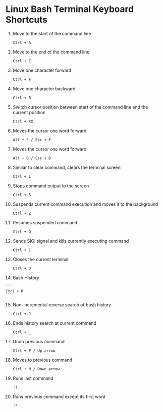# Linux Bash Terminal Keyboard Shortcuts

1. Move to the start of the command line


    ```
    Ctrl + A
    ```
2. Move to the end of the command line

    ```
    Ctrl + E
    ```

3. Move one character forward
    ```
    Ctrl + F
    ```

4. Move one character backward
    ```
    Ctrl + B
    ```

5. Switch cursor position between start of the command line and the current position

    ```
    Ctrl + XX
    ```
6. Moves the cursor one word forward

    ```
    Alt + F / Esc + F
    ```

7. Moves the cursor one word forward

    ```
    Alt + B / Esc + B
    ```

8. Similar to clear command, clears the terminal screen

    ```
    Ctrl + L
    ```
9. Stops command output to the screen

    ```
    Ctrl + S
    ```

10. Suspends current command execution and moves it to the background

    ```
    Ctrl + Z
    ```

11. Resumes suspended command

    ```
    Ctrl + Q
    ```

12. Sends SIGI signal and kills currently executing command

    ```
    Ctrl + C
    ```

13. Closes the current terminal

    ```
    Ctrl + D
    ```

14.  Bash History

    ```
    Ctrl + R
    ```

15. Non-incremental reverse search of bash history

    ```
    Ctrl + J
    ```

16. Ends history search at current command

    ```
    Ctrl + _
    ```

17. Undo previous command

    ```
    Ctrl + P / Up arrow
    ```

18. Moves to previous command

    ```
    Ctrl + N / Down arrow
    ```

19. Runs last command

    ```
    !!
    ```

20. Runs previous command except its first word

    ```
    !*
    ```


